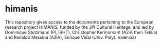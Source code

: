 # himanis
This repository gives access to the documents pertaining to the European research project HIMANIS, funded by the JPI Cultural Heritage, and led by Dominique Stutzmann (PI, IRHT), Christopher Kermorvant (A2iA then Teklia) and Ronaldo Messina (A2iA), Enrique Vidal (Univ. Polyt. Valencia)
